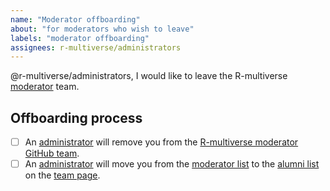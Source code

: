 ```yaml
---
name: "Moderator offboarding"
about: "for moderators who wish to leave"
labels: "moderator offboarding"
assignees: r-multiverse/administrators
---
```


@r-multiverse/administrators, I would like to leave the R-multiverse [moderator](https://r-multiverse.org/team.html#moderators) team.

## Offboarding process

- [ ] An [administrator](https://r-multiverse.org/team.html#administrators) will remove you from the [R-multiverse moderator GitHub team](https://github.com/orgs/r-multiverse/teams/moderators).
- [ ] An [administrator](https://r-multiverse.org/team.html#administrators) will move you from the [moderator list](https://github.com/r-multiverse/r-multiverse.github.io/blob/main/team.md#moderators) to the [alumni list](https://github.com/r-multiverse/r-multiverse.github.io/blob/main/team.md#alumni) on the [team page](https://github.com/r-multiverse/r-multiverse.github.io/blob/main/team.md).
